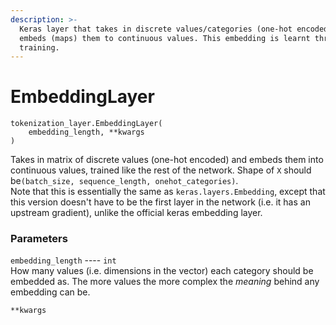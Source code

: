 ```yaml
---
description: >-
  Keras layer that takes in discrete values/categories (one-hot encoded) and
  embeds (maps) them to continuous values. This embedding is learnt through
  training.
---
```


# EmbeddingLayer

```text
tokenization_layer.EmbeddingLayer(
    embedding_length, **kwargs
)
```

Takes in matrix of discrete values \(one-hot encoded\) and embeds them into continuous values, trained like the rest of the network. Shape of `X` should be`(batch_size, sequence_length, onehot_categories)`.  
Note that this is essentially the same as `keras.layers.Embedding`, except that this version doesn't have to be the first layer in the network \(i.e. it has an upstream gradient\), unlike the official keras embedding layer.

### Parameters

`embedding_length` ---- `int`  
How many values \(i.e. dimensions in the vector\) each category should be embedded as. The more values the more complex the _meaning_ behind any embedding can be.

`**kwargs`

